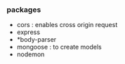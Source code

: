 ### packages
 - cors : enables cross origin request
 - express
 - *body-parser
 - mongoose : to create models
 - nodemon